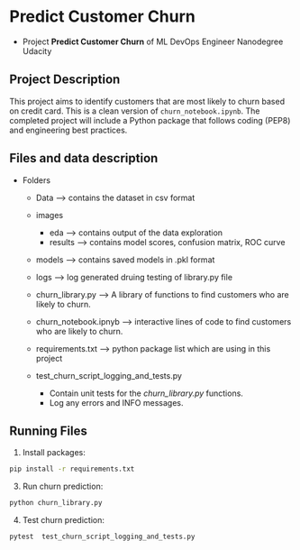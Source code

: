 # Predict Customer Churn

- Project **Predict Customer Churn** of ML DevOps Engineer Nanodegree Udacity

## Project Description
This project aims to identify customers that are most likely to churn based on credit card. This is a clean version of `churn_notebook.ipynb`. The completed project will include a Python package that follows coding (PEP8) and engineering best practices.

## Files and data description
- Folders
    - Data      --> contains the dataset in csv format
    - images 
        - eda       --> contains output of the data exploration
        - results   --> contains model scores, confusion matrix, ROC curve
    - models        --> contains saved models in .pkl format
    - logs          --> log generated druing testing of library.py file

    - churn_library.py --> A library of functions to find customers who are likely to churn.
    - churn_notebook.ipnyb --> interactive lines of code to find customers who are likely to churn.
    - requirements.txt --> python package list which are using in this project
    - test_churn_script_logging_and_tests.py 
        - Contain unit tests for the *churn_library.py* functions. 
        - Log any errors and INFO messages. 
## Running Files

1. Install packages:
```bash
pip install -r requirements.txt
```
3. Run churn prediction:
```bash
python churn_library.py
```
4. Test churn prediction:
```bash
pytest  test_churn_script_logging_and_tests.py
```





